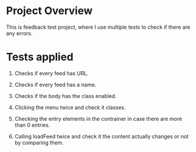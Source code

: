 # Project Overview
This is feedback test project, where I use multiple tests to check if there are any errors.

# Tests applied

1. Checks if every feed has URL.

2. Checks if every feed has a name.

3. Checks if the body has the class enabled.

4. Clicking the menu twice and check it classes.

5. Checking the entry elements in the contrainer in case there are more than 0 entries.

6. Calling loadFeed twice and check it the content actually changes or not by comparing them.